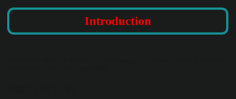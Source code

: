 <style>
body,html{
  margin:0;
  width:100%;
}
html{
    background-color: #191c1b;
}

.container {
    padding: 1em;
    max-width:750px;
    min-height:100vh;
    width:90%;
    margin: auto;
    box-sizing:border-box;
    background-color:aquamarine;
}

.row {
    margin:0;
    padding-left:20px;
}

.mainheading {
    font-family: Ubuntu Mono;
    border: 5px solid #169299;
    padding: 10px;
    color: red;
    text-align: center;
    border-radius: 15px;
}
</style>

<h1 class=mainheading>Introduction</h1>

<br>

Hello there! This is a site for, well, cat images and videos. There is currently {{shit_to_be_filled_out_in_python}}

## TEST TEST TES
